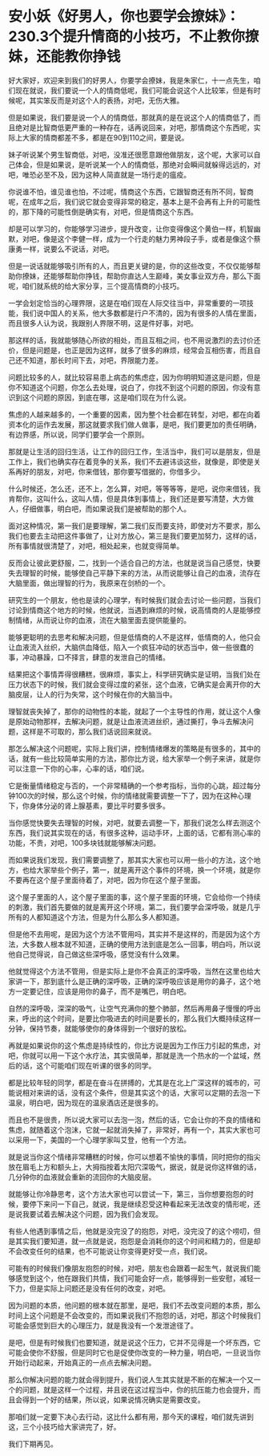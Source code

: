 # 安小妖《好男人，你也要学会撩妹》：230.3个提升情商的小技巧，不止教你撩妹，还能教你挣钱

好大家好，欢迎来到我们的好男人，你要学会撩妹，我是朱家仁，十一点先生，咱们现在就说，我们要说一个人的情商低呢，我们可能会说这个人比较笨，但是有时候呢，其实笨反而是对这个人的表扬，对吧，无伤大雅。

但是如果说，我们要是说一个人的情商低，那就真的是在说这个人的情商低了，而且绝对是比智商低更严重的一种存在，话再说回来，对吧，那情商这个东西呢，实际上大家的情商都差不多，都是在90到110之间，要是说。

妹子听说某个男生智商低，对吧，没准还很愿意跟他做朋友，这个呢，大家可以自己体会，但是如果说，是听说某一个人的情商低，那绝对会瞬间就躲得远远的，对吧，唯恐必至不及，因为这种人简直就是一场行走的瘟疫。

你说谁不怕，谁见谁也怕，不过呢，情商这个东西，它跟智商还有所不同，智商呢，在成年之后，我们说它就会变得非常的稳定，基本上是不会再有上升的可能性的，那下降的可能性倒是确实有，对吧，但是情商这个东西。

却是可以学习的，你能够学习进步，提升改变，让你变得像这个黄伯一样，机智幽默，对吧，像是这个李健一样，成为一个行走的魅力男神段子手，或者是像这个蔡康勇一样，说要么不说话，对吧。

但是一说话就能够吸引所有的人，而且更关键的是，你的这些改变，不仅仅能够帮助你撩妹，还能够帮助你挣钱，帮助你直达人生巅峰，美女事业双方舟，那么下面呢，咱们就系统的给大家分享，三个提高情商的小技巧。

一学会划定恰当的心理界限，这是在咱们现在人际交往当中，非常重要的一项技能，我们说中国人的关系，他大多数都是行户不清的，因为有很多的人情在里面，而且很多人认为说，我跟别人界限不明，这是件好事，对吧。

那这样的话，我就能够随心所欲的相处，而且互相之间，也不用说激烈的去讨价还价，但是问题是，也正是因为这样，就多了很多的麻烦，经常会互相伤害，而且自己还不知道，那长时间下去，对吧，界限能力差。

问题比较多的人，就比较容易患上病态的焦虑症，因为你明明知道这是问题，但是你不知道这个问题，你怎么去处理，说白了，你找不到这个问题的原因，你没有意识到这个问题的原因，到底在哪，这是咱们现在为什么说。

焦虑的人越来越多的，一个重要的因素，因为整个社会都在转型，对吧，都在向着资本化的运作去发展，那这就要求我们做人做事，是吧，我们要更加的责任明确，有边界感，所以说，同学们要学会一个原则。

那就是让生活的回归生活，让工作的回归工作，生活当中，我们可以是朋友，但是工作上，我们也确实存在着竞争的关系，我们不去避讳谈这些，就像是，即使是关系再好的朋友，对吧，你来借钱，那你要写借据的，你借多少。

什么时候还，怎么还，还不上，怎么算，对吧，等等等等，是吧，说你来借钱，我肯帮你，这叫什么，这叫人情，但是具体到事情上，我们还是要写清楚，大方做人，仔细做事，明白吧，而如果说我们是被帮助的那个人。

面对这种情况，第一我们是要理解，第二我们反而要支持，即使对方不要求，那么我们也要去主动把这件事做了，让对方放心，第三是我们要更加努力，这样的话，所有事情就很清楚了，对吧，相处起来，也就变得简单。

反而会让彼此更舒服，二，找到一个适合自己的方法，也就是说当自己感觉，快要失去理智的时候，能够使自己平静下来的方法，从而说能够让自己的血液，流存在大脑里面，做出理智的行为，我原来在剑桥的一个。

研究生的一个朋友，他也是读的心理学，有时候我们就会去讨论一些问题，当我们讨论到情商这个地方的时候，他就说，当遇到麻烦的时候，说高情商的人是能够控制情绪，从而说让你的血液，流在大脑里面去提供能量的。

能够更聪明的去思考和解决问题，但是低情商的人不是这样，低情商的人，他只会让血液流入丝织，大脑供血降低，陷入一个疯狂冲动的状态当中，做一些很蠢的事，冲动暴躁，口不择言，肆意的发泄自己的情绪。

结果把这个事情弄得很糟糕，很麻烦，事实上，科学研究确实是证明，当我们处在压力状态下的时候，我们就会变得过度的紧张，这个血液，它确实是会离开你的大脑皮层，让人的行为失常，这个时候在你的大脑当中。

理智就丧失掉了，那你的动物性的本能，就起了一个主导性的作用，就让这个人像是原始动物那样，去解决问题，就是让血液流进丝织，通过撕打，争斗去解决问题，这样是不可取的，那么我们话说回来就说。

那怎么解决这个问题呢，实际上我们讲，控制情绪爆发的策略是有很多的，其中的话，就有一些比较简单实用的方法，那你比方说，给大家举一个例子来讲，就是你可以注意一下你的心率，心率的话，咱们说。

它是衡量情绪稳定与否的，一个非常精确的一个参考指标，当你的心跳，超过每分钟100次的时候，那么这个时候，你的情绪就需要调整一下了，因为在这种心理下，你身体分泌的肾上腺基素，要比平时要多很多。

当你感觉快要失去理智的时候，对吧，就要去调整一下，那我们说怎么样去测这个东西，我们说其实现在的话，有很多这种，运动手环，上面的话，它都有测心率的功能，不贵，对吧，100多块钱就能够解决问题。

而如果说我们发现，我们需要调整了，那其实大家也可以用一些小的方法，这个地方，也给大家举些个例子，第一，就是离开这个事件的环境，换一个环境，就是你不要再在这个屋子里面待着了，对吧，因为你在这个屋子里面。

这个屋子里面的人，这个屋子里面的事，这个屋子里面的环境，它会给你一个持续的刺激，我们首先要做的就是离开这个环境，第二，我们要学会深呼吸，就是几乎所有的人都知道这个方法，但是为什么那么多人都知道。

但是他不去用呢，是因为这个方法不管用吗，其实并不是这样的，而是因为这个方法，大多数人根本就不知道，正确的使用方法到底是怎么一回事，明白吗，所以说他自己觉得说，自己做这些深呼吸，感觉没有什么效果。

他就觉得这个方法不管用，但是实际上是你不会真正的深呼吸，当然在这里也给大家讲一下，那到底什么是正确的深呼吸，正确的深呼吸应该是用你的鼻子，这个地方一定要记住，应该是用你的鼻子，而不是嘴巴，明白吧。

自然的深呼吸，深深的吸气，让空气充满你的整个肺部，然后再用鼻子慢慢的呼出来，呼出的这个时间，是要比你吸进去的时间是要长的，那么我们大概持续这样一分钟，保持节奏，就能够使你的身体得到一个很好的放松。

再就是如果说你的这个焦虑是持续性的，你比方说是因为工作压力引起的焦虑，对吧，你就可以用一下这个水疗法，其实很简单，那就是洗一个热水的一个盆域，然后的话，这个可能咱们现在听课的很多的同学。

都是比较年轻的同学，都是在奋斗在拼搏的，尤其是在北上广深这样的城市的，可能说相对来讲的话，没有这个条件，但是其实这个的话，大家可以定期的去泡一下温泉，明白吧，因为现在的温泉酒店还是很多的。

而且也不是很贵，所以说大家可以去泡一泡，然后的话，它会让你的不良的情绪和焦虑，就随着这个泡沫，它就一起就消失掉了，非常好，再有一个，其实大家也可以采用一下，美国的一个心理学家叫艾登，他有一个方法。

就是说当你这个情绪非常糟糕的时候，你可以想着不愉快的事情，同时把你的指尖放在眉毛上方和额头上，大拇指按着太阳穴深吸气，据说，就是说你这样做的话，几分钟你的血液就会重新的流回你的大脑皮层。

就能够让你冷静思考，这个方法大家也可以尝试一下，第三，当你想要抱怨的时候，要停下来问一下自己，就说，我是继续忍受这种看起来无法改变的情形呢，还是说我要试着去解决这个问题，因为我们会发现。

有些人他遇到事情之后，他就是没完没了的抱怨，对吧，没完没了的这个唠叨，但是其实我们要知道，就一点就是说，抱怨是会消耗你的这个时间和精力的，但是却不会改变任何的结果，也不可能说让你变得更好受一点，我们说。

可能有的时候我们像朋友抱怨的时候，对吧，朋友也会跟着一起生气，就说我们能够感觉到这个，他在跟我们共情，我们可能会好一点，能够得到一些安慰，减轻一下力，但是实际上问题还是没有任何的改变，对吧。

因为问题的本质，他问题的根本就在那里，是吧，我们不去改变问题的本质，那么时间上这个问题是不会改变的，而如果说我们不抱怨的话，对吧，那这个时候我们可能会感觉到巨大的心理压力，就是我没有一个发泄途径了。

是吧，但是有时候我们也要知道，就是说这个压力，它并不见得是一个坏东西，它可能会使你不舒服，但是同时它也是促使你改变的一种力量，明白吧，一旦说当你开始行动起来，开始真正的一点点去解决问题。

那么你解决问题的能力就会得到提升，我们说人生其实就是不断的在解决一个又一个的问题，就是这样一个过程，并且说在这过程当中，你的抗压能力也会提升，而且会得到一个好的结果，所以说，如果说情况确实是需要改变。

那咱们就一定要下决心去行动，这比什么都有用，那今天的课程，咱们就先讲到这，三个小技巧给大家讲完了，好。

我们下期再见。